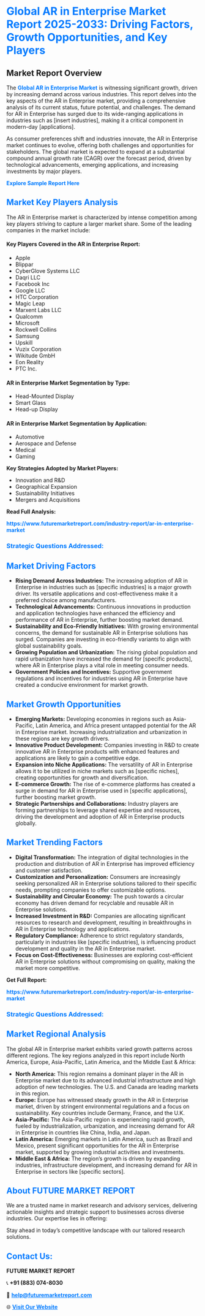 <h1 style="color: #007BFF;">Global AR in Enterprise Market Report 2025-2033: Driving Factors, Growth Opportunities, and Key Players</h1>

<section id="overview">
<h2>Market Report Overview</h2>
<p>The <a href="https://www.futuremarketreport.com/industry-report/ar-in-enterprise-market" style="color: #007BFF; text-decoration: none;"><strong>Global AR in Enterprise Market</strong></a> is witnessing significant growth, driven by increasing demand across various industries. This report delves into the key aspects of the AR in Enterprise market, providing a comprehensive analysis of its current status, future potential, and challenges. The demand for AR in Enterprise has surged due to its wide-ranging applications in industries such as [insert industries], making it a critical component in modern-day [applications].</p>
<p>As consumer preferences shift and industries innovate, the AR in Enterprise market continues to evolve, offering both challenges and opportunities for stakeholders. The global market is expected to expand at a substantial compound annual growth rate (CAGR) over the forecast period, driven by technological advancements, emerging applications, and increasing investments by major players.</p>
</section>

<section id="overview">
<p><a href="https://www.futuremarketreport.com/request-sample/reportId=42374" style="color: #007BFF; text-decoration: none;"><strong>Explore Sample Report Here</strong></a></p>
</section>

<section id="key-players">
<h2 style="color: #007BFF;">Market Key Players Analysis</h2>
<p>The AR in Enterprise market is characterized by intense competition among key players striving to capture a larger market share. Some of the leading companies in the market include:</p>
<h4>Key Players Covered in the AR in Enterprise Report:</h4>
<ul><li>Apple</li><li>Blippar</li><li>CyberGlove Systems LLC</li><li>Daqri LLC</li><li>Facebook Inc</li><li>Google LLC</li><li>HTC Corporation</li><li>Magic Leap</li><li>Marxent Labs LLC</li><li>Qualcomm</li><li>Microsoft</li><li>Rockwell Collins</li><li>Samsung</li><li>Upskill</li><li>Vuzix Corporation</li><li>Wikitude GmbH</li><li>Eon Reality</li><li>PTC Inc.</li></ul>
<h4>AR in Enterprise Market Segmentation by Type:</h4>
<ul><li>Head-Mounted Display</li><li>Smart Glass</li><li>Head-up Display</li></ul>

<h4>AR in Enterprise Market Segmentation by Application:</h4>
<ul><li>Automotive</li><li>Aerospace and Defense</li><li>Medical</li><li>Gaming</li></ul>
<p><strong>Key Strategies Adopted by Market Players:</strong></p>
<ul>
<li>Innovation and R&D</li>
<li>Geographical Expansion</li>
<li>Sustainability Initiatives</li>
<li>Mergers and Acquisitions</li>
</ul>
</section>

<section>
<p><strong>Read Full Analysis: </strong></p><a href="https://www.futuremarketreport.com/industry-report/ar-in-enterprise-market" style="color: #007BFF; text-decoration: none;"><strong>https://www.futuremarketreport.com/industry-report/ar-in-enterprise-market</strong></a>
<h3 style="color: #007BFF;">Strategic Questions Addressed:</h3>
</section>

<section id="driving-factors">
<h2 style="color: #007BFF;">Market Driving Factors</h2>
<ul>
<li><strong>Rising Demand Across Industries:</strong> The increasing adoption of AR in Enterprise in industries such as [specific industries] is a major growth driver. Its versatile applications and cost-effectiveness make it a preferred choice among manufacturers.</li>
<li><strong>Technological Advancements:</strong> Continuous innovations in production and application technologies have enhanced the efficiency and performance of AR in Enterprise, further boosting market demand.</li>
<li><strong>Sustainability and Eco-Friendly Initiatives:</strong> With growing environmental concerns, the demand for sustainable AR in Enterprise solutions has surged. Companies are investing in eco-friendly variants to align with global sustainability goals.</li>
<li><strong>Growing Population and Urbanization:</strong> The rising global population and rapid urbanization have increased the demand for [specific products], where AR in Enterprise plays a vital role in meeting consumer needs.</li>
<li><strong>Government Policies and Incentives:</strong> Supportive government regulations and incentives for industries using AR in Enterprise have created a conducive environment for market growth.</li>
</ul>
</section>

<section id="growth-opportunities">
<h2 style="color: #007BFF;">Market Growth Opportunities</h2>
<ul>
<li><strong>Emerging Markets:</strong> Developing economies in regions such as Asia-Pacific, Latin America, and Africa present untapped potential for the AR in Enterprise market. Increasing industrialization and urbanization in these regions are key growth drivers.</li>
<li><strong>Innovative Product Development:</strong> Companies investing in R&D to create innovative AR in Enterprise products with enhanced features and applications are likely to gain a competitive edge.</li>
<li><strong>Expansion into Niche Applications:</strong> The versatility of AR in Enterprise allows it to be utilized in niche markets such as [specific niches], creating opportunities for growth and diversification.</li>
<li><strong>E-commerce Growth:</strong> The rise of e-commerce platforms has created a surge in demand for AR in Enterprise used in [specific applications], further boosting market growth.</li>
<li><strong>Strategic Partnerships and Collaborations:</strong> Industry players are forming partnerships to leverage shared expertise and resources, driving the development and adoption of AR in Enterprise products globally.</li>
</ul>
</section>

<section id="trending-factors">
<h2 style="color: #007BFF;">Market Trending Factors</h2>
<ul>
<li><strong>Digital Transformation:</strong> The integration of digital technologies in the production and distribution of AR in Enterprise has improved efficiency and customer satisfaction.</li>
<li><strong>Customization and Personalization:</strong> Consumers are increasingly seeking personalized AR in Enterprise solutions tailored to their specific needs, prompting companies to offer customizable options.</li>
<li><strong>Sustainability and Circular Economy:</strong> The push towards a circular economy has driven demand for recyclable and reusable AR in Enterprise solutions.</li>
<li><strong>Increased Investment in R&D:</strong> Companies are allocating significant resources to research and development, resulting in breakthroughs in AR in Enterprise technology and applications.</li>
<li><strong>Regulatory Compliance:</strong> Adherence to strict regulatory standards, particularly in industries like [specific industries], is influencing product development and quality in the AR in Enterprise market.</li>
<li><strong>Focus on Cost-Effectiveness:</strong> Businesses are exploring cost-efficient AR in Enterprise solutions without compromising on quality, making the market more competitive.</li>
</ul>
</section>

<section>
<p><strong>Get Full Report: </strong></p><a href="https://www.futuremarketreport.com/industry-report/ar-in-enterprise-market" style="color: #007BFF; text-decoration: none;"><strong>https://www.futuremarketreport.com/industry-report/ar-in-enterprise-market</strong></a>
<h3 style="color: #007BFF;">Strategic Questions Addressed:</h3>
</section>


<section id="regional-analysis">
<h2 style="color: #007BFF;">Market Regional Analysis</h2>
<p>The global AR in Enterprise market exhibits varied growth patterns across different regions. The key regions analyzed in this report include North America, Europe, Asia-Pacific, Latin America, and the Middle East & Africa:</p>
<ul>
<li><strong>North America:</strong> This region remains a dominant player in the AR in Enterprise market due to its advanced industrial infrastructure and high adoption of new technologies. The U.S. and Canada are leading markets in this region.</li>
<li><strong>Europe:</strong> Europe has witnessed steady growth in the AR in Enterprise market, driven by stringent environmental regulations and a focus on sustainability. Key countries include Germany, France, and the U.K.</li>
<li><strong>Asia-Pacific:</strong> The Asia-Pacific region is experiencing rapid growth, fueled by industrialization, urbanization, and increasing demand for AR in Enterprise in countries like China, India, and Japan.</li>
<li><strong>Latin America:</strong> Emerging markets in Latin America, such as Brazil and Mexico, present significant opportunities for the AR in Enterprise market, supported by growing industrial activities and investments.</li>
<li><strong>Middle East & Africa:</strong> The region’s growth is driven by expanding industries, infrastructure development, and increasing demand for AR in Enterprise in sectors like [specific sectors].</li>
</ul>
</section>

<footer>
<h2 style="color: #007BFF;">About FUTURE MARKET REPORT</h2>
<p>We are a trusted name in market research and advisory services, delivering actionable insights and strategic support to businesses across diverse industries. Our expertise lies in offering:</p>

<p>Stay ahead in today’s competitive landscape with our tailored research solutions.</p>

<h2 style="color: #007BFF;">Contact Us:</h2>
<p><strong>FUTURE MARKET REPORT</strong></p>
<p>📞 <strong>+91 (883) 074-8030</strong></p>
<p>📧 <strong><a href="mailto:help@futuremarketreport.com" style="color: #007BFF;">help@futuremarketreport.com</a></strong></p>
<p>🌐 <strong><a href="https://www.futuremarketreport.com/" style="color: #007BFF;">Visit Our Website</a></strong></p>
</footer>